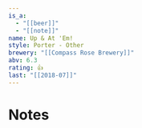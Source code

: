 ```yaml
---
is_a:
  - "[[beer]]"
  - "[[note]]"
name: Up & At 'Em!
style: Porter - Other
brewery: "[[Compass Rose Brewery]]"
abv: 6.3
rating: 👍
last: "[[2018-07]]"
---
```

# Notes

